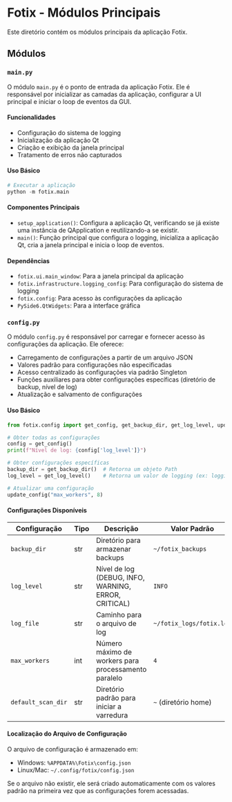 # Fotix - Módulos Principais

Este diretório contém os módulos principais da aplicação Fotix.

## Módulos

### `main.py`

O módulo `main.py` é o ponto de entrada da aplicação Fotix. Ele é responsável por inicializar as camadas da aplicação, configurar a UI principal e iniciar o loop de eventos da GUI.

#### Funcionalidades

- Configuração do sistema de logging
- Inicialização da aplicação Qt
- Criação e exibição da janela principal
- Tratamento de erros não capturados

#### Uso Básico

```python
# Executar a aplicação
python -m fotix.main
```

#### Componentes Principais

- `setup_application()`: Configura a aplicação Qt, verificando se já existe uma instância de QApplication e reutilizando-a se existir.
- `main()`: Função principal que configura o logging, inicializa a aplicação Qt, cria a janela principal e inicia o loop de eventos.

#### Dependências

- `fotix.ui.main_window`: Para a janela principal da aplicação
- `fotix.infrastructure.logging_config`: Para configuração do sistema de logging
- `fotix.config`: Para acesso às configurações da aplicação
- `PySide6.QtWidgets`: Para a interface gráfica

### `config.py`

O módulo `config.py` é responsável por carregar e fornecer acesso às configurações da aplicação. Ele oferece:

- Carregamento de configurações a partir de um arquivo JSON
- Valores padrão para configurações não especificadas
- Acesso centralizado às configurações via padrão Singleton
- Funções auxiliares para obter configurações específicas (diretório de backup, nível de log)
- Atualização e salvamento de configurações

#### Uso Básico

```python
from fotix.config import get_config, get_backup_dir, get_log_level, update_config

# Obter todas as configurações
config = get_config()
print(f"Nível de log: {config['log_level']}")

# Obter configurações específicas
backup_dir = get_backup_dir()  # Retorna um objeto Path
log_level = get_log_level()    # Retorna um valor de logging (ex: logging.INFO)

# Atualizar uma configuração
update_config("max_workers", 8)
```

#### Configurações Disponíveis

| Configuração | Tipo | Descrição | Valor Padrão |
|--------------|------|-----------|--------------|
| `backup_dir` | str | Diretório para armazenar backups | `~/fotix_backups` |
| `log_level` | str | Nível de log (DEBUG, INFO, WARNING, ERROR, CRITICAL) | `INFO` |
| `log_file` | str | Caminho para o arquivo de log | `~/fotix_logs/fotix.log` |
| `max_workers` | int | Número máximo de workers para processamento paralelo | `4` |
| `default_scan_dir` | str | Diretório padrão para iniciar a varredura | `~` (diretório home) |

#### Localização do Arquivo de Configuração

O arquivo de configuração é armazenado em:

- Windows: `%APPDATA%\Fotix\config.json`
- Linux/Mac: `~/.config/fotix/config.json`

Se o arquivo não existir, ele será criado automaticamente com os valores padrão na primeira vez que as configurações forem acessadas.
